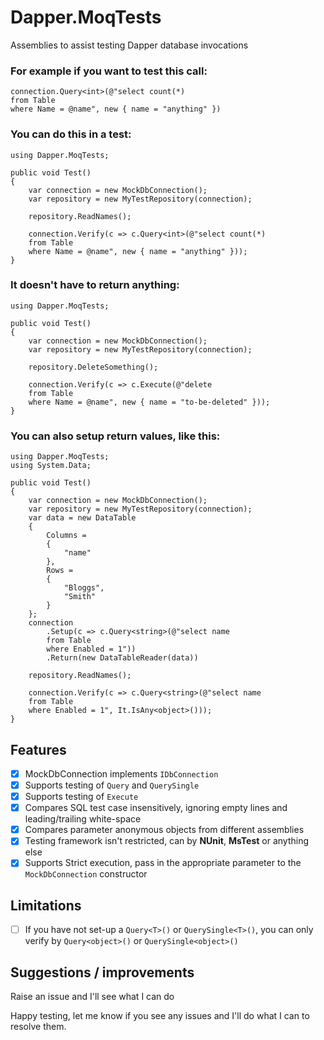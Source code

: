 # Dapper.MoqTests
Assemblies to assist testing Dapper database invocations

### For example if you want to test this call:

    connection.Query<int>(@"select count(*)
    from Table
    where Name = @name", new { name = "anything" })

### You can do this in a test:

    using Dapper.MoqTests;
    
    public void Test()
    {
    	var connection = new MockDbConnection();
    	var repository = new MyTestRepository(connection);
    	
    	repository.ReadNames();
    	
    	connection.Verify(c => c.Query<int>(@"select count(*)
    	from Table
    	where Name = @name", new { name = "anything" }));
    }

### It doesn't have to return anything:

    using Dapper.MoqTests;
    
    public void Test()
    {
    	var connection = new MockDbConnection();
    	var repository = new MyTestRepository(connection);
    	
    	repository.DeleteSomething();
    	
    	connection.Verify(c => c.Execute(@"delete 
		from Table 
		where Name = @name", new { name = "to-be-deleted" }));
    }
	
### You can also setup return values, like this:

    using Dapper.MoqTests;
    using System.Data;
    
    public void Test()
    {
    	var connection = new MockDbConnection();
    	var repository = new MyTestRepository(connection);
    	var data = new DataTable
    	{
    		Columns = 
    		{
    			"name"
    		},
    		Rows = 
    		{
    			"Bloggs",
    			"Smith"
    		}
    	};
    	connection
    		.Setup(c => c.Query<string>(@"select name 
    		from Table
    		where Enabled = 1"))
    		.Return(new DataTableReader(data))
    	
    	repository.ReadNames();
    	
    	connection.Verify(c => c.Query<string>(@"select name
    	from Table
    	where Enabled = 1", It.IsAny<object>()));
    }

## Features
* [x] MockDbConnection implements `IDbConnection`
* [x] Supports testing of `Query` and `QuerySingle`
* [x] Supports testing of `Execute`
* [x] Compares SQL test case insensitively, ignoring empty lines and leading/trailing white-space
* [x] Compares parameter anonymous objects from different assemblies
* [x] Testing framework isn't restricted, can by **NUnit**, **MsTest** or anything else
* [x] Supports Strict execution, pass in the appropriate parameter to the `MockDbConnection` constructor

## Limitations
* [ ] If you have not set-up a `Query<T>()` or `QuerySingle<T>()`, you can only verify by `Query<object>()` or `QuerySingle<object>()`

## Suggestions / improvements
Raise an issue and I'll see what I can do

Happy testing, let me know if you see any issues and I'll do what I can to resolve them.
